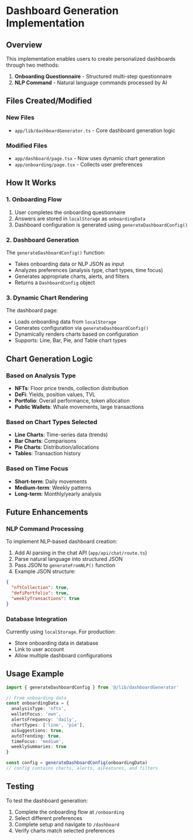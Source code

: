 # Dashboard Generation Implementation

## Overview
This implementation enables users to create personalized dashboards through two methods:
1. **Onboarding Questionnaire** - Structured multi-step questionnaire
2. **NLP Command** - Natural language commands processed by AI

## Files Created/Modified

### New Files
- `app/lib/dashboardGenerator.ts` - Core dashboard generation logic

### Modified Files
- `app/dashboard/page.tsx` - Now uses dynamic chart generation
- `app/onboarding/page.tsx` - Collects user preferences

## How It Works

### 1. Onboarding Flow
1. User completes the onboarding questionnaire
2. Answers are stored in `localStorage` as `onboardingData`
3. Dashboard configuration is generated using `generateDashboardConfig()`

### 2. Dashboard Generation
The `generateDashboardConfig()` function:
- Takes onboarding data or NLP JSON as input
- Analyzes preferences (analysis type, chart types, time focus)
- Generates appropriate charts, alerts, and filters
- Returns a `DashboardConfig` object

### 3. Dynamic Chart Rendering
The dashboard page:
- Loads onboarding data from `localStorage`
- Generates configuration via `generateDashboardConfig()`
- Dynamically renders charts based on configuration
- Supports: Line, Bar, Pie, and Table chart types

## Chart Generation Logic

### Based on Analysis Type
- **NFTs**: Floor price trends, collection distribution
- **DeFi**: Yields, position values, TVL
- **Portfolio**: Overall performance, token allocation
- **Public Wallets**: Whale movements, large transactions

### Based on Chart Types Selected
- **Line Charts**: Time-series data (trends)
- **Bar Charts**: Comparisons
- **Pie Charts**: Distribution/allocations
- **Tables**: Transaction history

### Based on Time Focus
- **Short-term**: Daily movements
- **Medium-term**: Weekly patterns
- **Long-term**: Monthly/yearly analysis

## Future Enhancements

### NLP Command Processing
To implement NLP-based dashboard creation:

1. Add AI parsing in the chat API (`app/api/chat/route.ts`)
2. Parse natural language into structured JSON
3. Pass JSON to `generateFromNLP()` function
4. Example JSON structure:
```json
{
  "nftCollection": true,
  "defiPortfolio": true,
  "weeklyTransactions": true
}
```

### Database Integration
Currently using `localStorage`. For production:
- Store onboarding data in database
- Link to user account
- Allow multiple dashboard configurations

## Usage Example

```typescript
import { generateDashboardConfig } from '@/lib/dashboardGenerator'

// From onboarding data
const onboardingData = {
  analysisType: 'nfts',
  walletFocus: 'own',
  alertsFrequency: 'daily',
  chartTypes: ['line', 'pie'],
  aiSuggestions: true,
  autoTrending: true,
  timeFocus: 'medium',
  weeklySummaries: true
}

const config = generateDashboardConfig(onboardingData)
// config contains charts, alerts, aiFeatures, and filters
```

## Testing

To test the dashboard generation:
1. Complete the onboarding flow at `/onboarding`
2. Select different preferences
3. Complete setup and navigate to `/dashboard`
4. Verify charts match selected preferences
